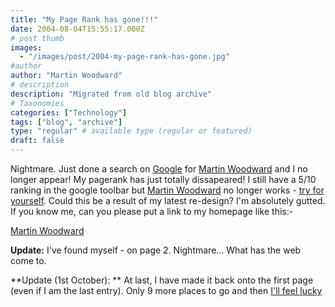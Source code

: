 ```yaml
---
title: "My Page Rank has gone!!!"
date: 2004-08-04T15:55:17.000Z
# post thumb
images:
  - "/images/post/2004-my-page-rank-has-gone.jpg"
#author
author: "Martin Woodward"
# description
description: "Migrated from old blog archive"
# Taxonomies
categories: ["Technology"]
tags: ["blog", "archive"]
type: "regular" # available type (regular or featured)
draft: false
---
```


Nightmare.  Just done a search on [Google](http://www.google.com) for [Martin Woodward](http://www.woodwardweb.com) and I no longer appear!   My pagerank has just totally dissapeared!  I still have a 5/10 ranking in the google toolbar but [Martin Woodward](http://www.woodwardweb.com) no longer works - [try for yourself](http://www.google.co.uk/search?q=Martin+Woodward).  Could this be a result of my latest re-design?  I'm absolutely gutted. If you know me, can you please put a link to my homepage like this:-

<A HREF="http://www.woodwardweb.com">Martin Woodward</A>

**Update:**  I've found myself - on page 2.  Nightmare...  What has the web come to.

**Update (1st October): ** At last, I have made it back onto the first page (even if I am the last entry).  Only 9 more places to go and then [I'll feel lucky](http://www.google.co.uk/help/features.html#lucky)